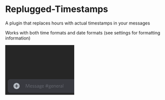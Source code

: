 # Replugged-Timestamps

A plugin that replaces hours with actual timestamps in your messages

Works with both time formats and date formats (see settings for formatting information)

![ alt text](https://raw.githubusercontent.com/lisekilis/Replugged-Timestamps/main/Replugged-Timestamps.gif)
